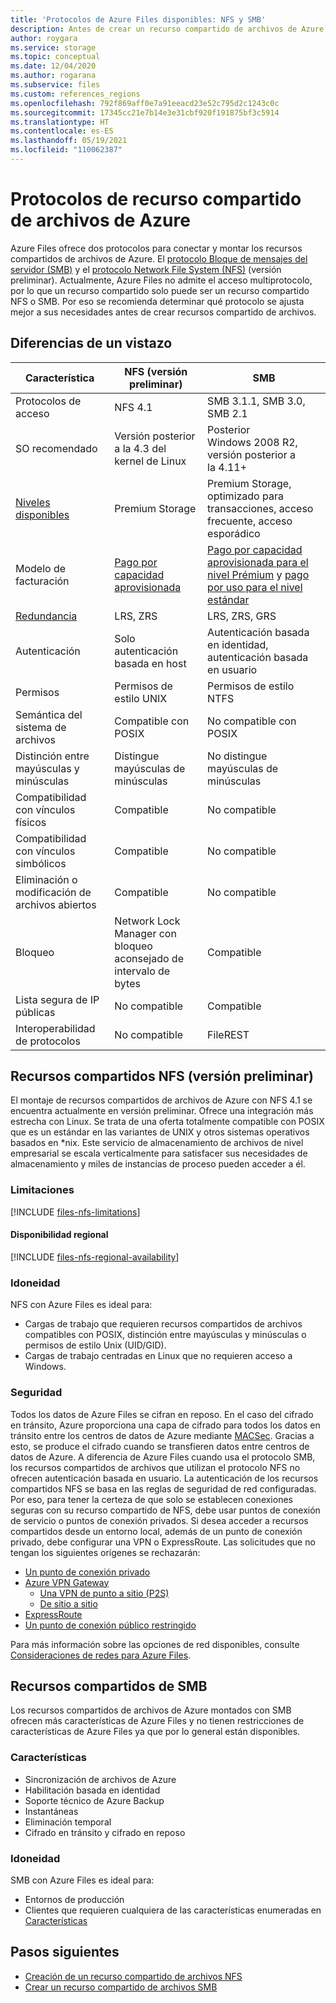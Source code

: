 ```yaml
---
title: 'Protocolos de Azure Files disponibles: NFS y SMB'
description: Antes de crear un recurso compartido de archivos de Azure, conozca los protocolos disponibles, como Bloque de mensajes del servidor (SMB) y Sistema de archivos de red (NFS).
author: roygara
ms.service: storage
ms.topic: conceptual
ms.date: 12/04/2020
ms.author: rogarana
ms.subservice: files
ms.custom: references_regions
ms.openlocfilehash: 792f869aff0e7a91eeacd23e52c795d2c1243c0c
ms.sourcegitcommit: 17345cc21e7b14e3e31cbf920f191875bf3c5914
ms.translationtype: HT
ms.contentlocale: es-ES
ms.lasthandoff: 05/19/2021
ms.locfileid: "110062387"
---
```

# <a name="azure-file-share-protocols"></a>Protocolos de recurso compartido de archivos de Azure

Azure Files ofrece dos protocolos para conectar y montar los recursos compartidos de archivos de Azure. El [protocolo Bloque de mensajes del servidor (SMB)](/windows/win32/fileio/microsoft-smb-protocol-and-cifs-protocol-overview) y el [protocolo Network File System (NFS)](https://en.wikipedia.org/wiki/Network_File_System) (versión preliminar). Actualmente, Azure Files no admite el acceso multiprotocolo, por lo que un recurso compartido solo puede ser un recurso compartido NFS o SMB. Por eso se recomienda determinar qué protocolo se ajusta mejor a sus necesidades antes de crear recursos compartido de archivos.

## <a name="differences-at-a-glance"></a>Diferencias de un vistazo

|Característica  |NFS (versión preliminar)  |SMB  |
|---------|---------|---------|
|Protocolos de acceso     |NFS 4.1         |SMB 3.1.1, SMB 3.0, SMB 2.1         |
|SO recomendado     |Versión posterior a la 4.3 del kernel de Linux         |Posterior Windows 2008 R2, versión posterior a la 4.11+         |
|[Niveles disponibles](storage-files-planning.md#storage-tiers)     |Premium Storage         |Premium Storage, optimizado para transacciones, acceso frecuente, acceso esporádico         |
|Modelo de facturación         |[Pago por capacidad aprovisionada](./understanding-billing.md#provisioned-model)         |[Pago por capacidad aprovisionada para el nivel Prémium](./understanding-billing.md#provisioned-model) y [pago por uso para el nivel estándar](./understanding-billing.md#pay-as-you-go-model)         |
|[Redundancia](storage-files-planning.md#redundancy)     |LRS, ZRS         |LRS, ZRS, GRS         |
|Autenticación     |Solo autenticación basada en host        |Autenticación basada en identidad, autenticación basada en usuario         |
|Permisos     |Permisos de estilo UNIX         |Permisos de estilo NTFS         |
|Semántica del sistema de archivos     |Compatible con POSIX         |No compatible con POSIX         |
|Distinción entre mayúsculas y minúsculas     |Distingue mayúsculas de minúsculas         |No distingue mayúsculas de minúsculas         |
|Compatibilidad con vínculos físicos     |Compatible         |No compatible         |
|Compatibilidad con vínculos simbólicos     |Compatible         |No compatible         |
|Eliminación o modificación de archivos abiertos     |Compatible         |No compatible         |
|Bloqueo     |Network Lock Manager con bloqueo aconsejado de intervalo de bytes         |Compatible         |
|Lista segura de IP públicas | No compatible | Compatible|
|Interoperabilidad de protocolos| No compatible | FileREST|

## <a name="nfs-shares-preview"></a>Recursos compartidos NFS (versión preliminar)

El montaje de recursos compartidos de archivos de Azure con NFS 4.1 se encuentra actualmente en versión preliminar. Ofrece una integración más estrecha con Linux. Se trata de una oferta totalmente compatible con POSIX que es un estándar en las variantes de UNIX y otros sistemas operativos basados en *nix. Este servicio de almacenamiento de archivos de nivel empresarial se escala verticalmente para satisfacer sus necesidades de almacenamiento y miles de instancias de proceso pueden acceder a él.

### <a name="limitations"></a>Limitaciones

[!INCLUDE [files-nfs-limitations](../../../includes/files-nfs-limitations.md)]

#### <a name="regional-availability"></a>Disponibilidad regional

[!INCLUDE [files-nfs-regional-availability](../../../includes/files-nfs-regional-availability.md)]

### <a name="best-suited"></a>Idoneidad

NFS con Azure Files es ideal para:

- Cargas de trabajo que requieren recursos compartidos de archivos compatibles con POSIX, distinción entre mayúsculas y minúsculas o permisos de estilo Unix (UID/GID).
- Cargas de trabajo centradas en Linux que no requieren acceso a Windows.

### <a name="security"></a>Seguridad

Todos los datos de Azure Files se cifran en reposo. En el caso del cifrado en tránsito, Azure proporciona una capa de cifrado para todos los datos en tránsito entre los centros de datos de Azure mediante [MACSec](https://en.wikipedia.org/wiki/IEEE_802.1AE). Gracias a esto, se produce el cifrado cuando se transfieren datos entre centros de datos de Azure. A diferencia de Azure Files cuando usa el protocolo SMB, los recursos compartidos de archivos que utilizan el protocolo NFS no ofrecen autenticación basada en usuario. La autenticación de los recursos compartidos NFS se basa en las reglas de seguridad de red configuradas. Por eso, para tener la certeza de que solo se establecen conexiones seguras con su recurso compartido de NFS, debe usar puntos de conexión de servicio o puntos de conexión privados. Si desea acceder a recursos compartidos desde un entorno local, además de un punto de conexión privado, debe configurar una VPN o ExpressRoute. Las solicitudes que no tengan los siguientes orígenes se rechazarán:

- [Un punto de conexión privado](storage-files-networking-overview.md#private-endpoints)
- [Azure VPN Gateway](../../vpn-gateway/vpn-gateway-about-vpngateways.md)
    - [Una VPN de punto a sitio (P2S)](../../vpn-gateway/point-to-site-about.md)
    - [De sitio a sitio](../../vpn-gateway/design.md#s2smulti)
- [ExpressRoute](../../expressroute/expressroute-introduction.md)
- [Un punto de conexión público restringido](storage-files-networking-overview.md#storage-account-firewall-settings)

Para más información sobre las opciones de red disponibles, consulte [Consideraciones de redes para Azure Files](storage-files-networking-overview.md).

## <a name="smb-shares"></a>Recursos compartidos de SMB

Los recursos compartidos de archivos de Azure montados con SMB ofrecen más características de Azure Files y no tienen restricciones de características de Azure Files ya que por lo general están disponibles.

### <a name="features"></a>Características

- Sincronización de archivos de Azure
- Habilitación basada en identidad
- Soporte técnico de Azure Backup
- Instantáneas
- Eliminación temporal
- Cifrado en tránsito y cifrado en reposo

### <a name="best-suited"></a>Idoneidad

SMB con Azure Files es ideal para:

- Entornos de producción
- Clientes que requieren cualquiera de las características enumeradas en [Características](#features)

## <a name="next-steps"></a>Pasos siguientes

- [Creación de un recurso compartido de archivos NFS](storage-files-how-to-create-nfs-shares.md)
- [Crear un recurso compartido de archivos SMB](storage-how-to-create-file-share.md)